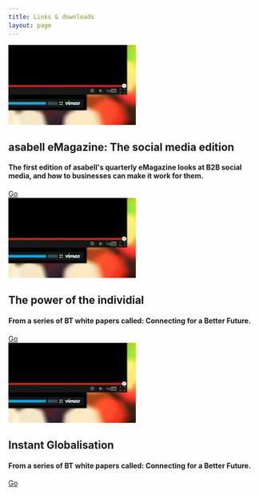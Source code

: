 ```yaml
---
title: Links & downloads
layout: page
---
```


<div class="download-item">
	<img src="/img/downloads/fluidvids.jpg" alt="FluidVids">
	<div class="download-details">
		<h2>asabell eMagazine: The social media edition</h2>
		<h4>The first edition of asabell's quarterly eMagazine looks at B2B social media, and how to businesses can make it work for them.</h4>
		<a href="//asabell.co.uk/emag/dec/#/2"  target="_blank">Go</a>
	</div>
</div>
<div class="download-item">
	<img src="/img/downloads/fluidvids.jpg" alt="FluidVids">
	<div class="download-details">
		<h2>The power of the individial</h2>
		<h4>From a series of BT white papers called: Connecting for a Better Future.</h4>
		<a href="//cwgm.co.uk/pdfs/cwgm_the_power_of_the_individual.pdf"  target="_blank">Go</a>
	</div>
</div>
<div class="download-item">
	<img src="/img/downloads/fluidvids.jpg" alt="FluidVids">
	<div class="download-details">
		<h2>Instant Globalisation</h2>
		<h4>From a series of BT white papers called: Connecting for a Better Future.</h4>
		<a href="//cwgm.co.uk/pdfs/instant_globalisation.pdf"  target="_blank">Go</a>
	</div>
</div>